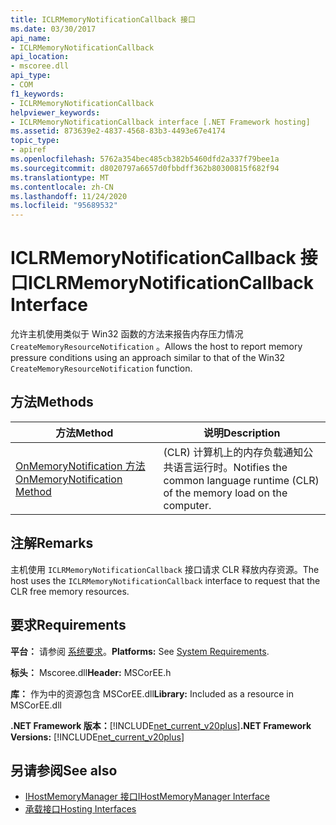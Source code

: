 ```yaml
---
title: ICLRMemoryNotificationCallback 接口
ms.date: 03/30/2017
api_name:
- ICLRMemoryNotificationCallback
api_location:
- mscoree.dll
api_type:
- COM
f1_keywords:
- ICLRMemoryNotificationCallback
helpviewer_keywords:
- ICLRMemoryNotificationCallback interface [.NET Framework hosting]
ms.assetid: 873639e2-4837-4568-83b3-4493e67e4174
topic_type:
- apiref
ms.openlocfilehash: 5762a354bec485cb382b5460dfd2a337f79bee1a
ms.sourcegitcommit: d8020797a6657d0fbbdff362b80300815f682f94
ms.translationtype: MT
ms.contentlocale: zh-CN
ms.lasthandoff: 11/24/2020
ms.locfileid: "95689532"
---
```

# <a name="iclrmemorynotificationcallback-interface"></a><span data-ttu-id="eec4d-102">ICLRMemoryNotificationCallback 接口</span><span class="sxs-lookup"><span data-stu-id="eec4d-102">ICLRMemoryNotificationCallback Interface</span></span>

<span data-ttu-id="eec4d-103">允许主机使用类似于 Win32 函数的方法来报告内存压力情况 `CreateMemoryResourceNotification` 。</span><span class="sxs-lookup"><span data-stu-id="eec4d-103">Allows the host to report memory pressure conditions using an approach similar to that of the Win32 `CreateMemoryResourceNotification` function.</span></span>  
  
## <a name="methods"></a><span data-ttu-id="eec4d-104">方法</span><span class="sxs-lookup"><span data-stu-id="eec4d-104">Methods</span></span>  
  
|<span data-ttu-id="eec4d-105">方法</span><span class="sxs-lookup"><span data-stu-id="eec4d-105">Method</span></span>|<span data-ttu-id="eec4d-106">说明</span><span class="sxs-lookup"><span data-stu-id="eec4d-106">Description</span></span>|  
|------------|-----------------|  
|[<span data-ttu-id="eec4d-107">OnMemoryNotification 方法</span><span class="sxs-lookup"><span data-stu-id="eec4d-107">OnMemoryNotification Method</span></span>](iclrmemorynotificationcallback-onmemorynotification-method.md)|<span data-ttu-id="eec4d-108"> (CLR) 计算机上的内存负载通知公共语言运行时。</span><span class="sxs-lookup"><span data-stu-id="eec4d-108">Notifies the common language runtime (CLR) of the memory load on the computer.</span></span>|  
  
## <a name="remarks"></a><span data-ttu-id="eec4d-109">注解</span><span class="sxs-lookup"><span data-stu-id="eec4d-109">Remarks</span></span>  

 <span data-ttu-id="eec4d-110">主机使用 `ICLRMemoryNotificationCallback` 接口请求 CLR 释放内存资源。</span><span class="sxs-lookup"><span data-stu-id="eec4d-110">The host uses the `ICLRMemoryNotificationCallback` interface to request that the CLR free memory resources.</span></span>  
  
## <a name="requirements"></a><span data-ttu-id="eec4d-111">要求</span><span class="sxs-lookup"><span data-stu-id="eec4d-111">Requirements</span></span>  

 <span data-ttu-id="eec4d-112">**平台：** 请参阅 [系统要求](../../get-started/system-requirements.md)。</span><span class="sxs-lookup"><span data-stu-id="eec4d-112">**Platforms:** See [System Requirements](../../get-started/system-requirements.md).</span></span>  
  
 <span data-ttu-id="eec4d-113">**标头：** Mscoree.dll</span><span class="sxs-lookup"><span data-stu-id="eec4d-113">**Header:** MSCorEE.h</span></span>  
  
 <span data-ttu-id="eec4d-114">**库：** 作为中的资源包含 MSCorEE.dll</span><span class="sxs-lookup"><span data-stu-id="eec4d-114">**Library:** Included as a resource in MSCorEE.dll</span></span>  
  
 <span data-ttu-id="eec4d-115">**.NET Framework 版本：**[!INCLUDE[net_current_v20plus](../../../../includes/net-current-v20plus-md.md)]</span><span class="sxs-lookup"><span data-stu-id="eec4d-115">**.NET Framework Versions:** [!INCLUDE[net_current_v20plus](../../../../includes/net-current-v20plus-md.md)]</span></span>  
  
## <a name="see-also"></a><span data-ttu-id="eec4d-116">另请参阅</span><span class="sxs-lookup"><span data-stu-id="eec4d-116">See also</span></span>

- [<span data-ttu-id="eec4d-117">IHostMemoryManager 接口</span><span class="sxs-lookup"><span data-stu-id="eec4d-117">IHostMemoryManager Interface</span></span>](ihostmemorymanager-interface.md)
- [<span data-ttu-id="eec4d-118">承载接口</span><span class="sxs-lookup"><span data-stu-id="eec4d-118">Hosting Interfaces</span></span>](hosting-interfaces.md)
